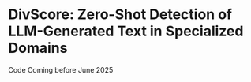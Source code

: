# DivScore: Zero-Shot Detection of LLM-Generated Text in Specialized Domains


Code Coming before June 2025
